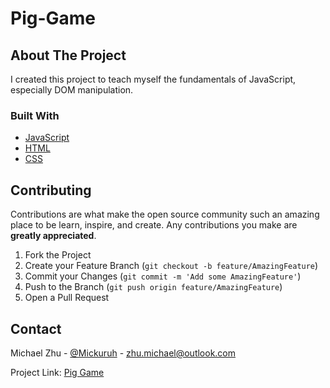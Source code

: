 # Pig-Game

<!-- ABOUT THE PROJECT -->
## About The Project

I created this project to teach myself the fundamentals of JavaScript, especially DOM manipulation.

### Built With

* [JavaScript](https://www.javascript.com/)
* [HTML](https://html.com/)
* [CSS](https://css-tricks.com/)


<!-- CONTRIBUTING -->
## Contributing

Contributions are what make the open source community such an amazing place to be learn, inspire, and create. Any contributions you make are **greatly appreciated**.

1. Fork the Project
2. Create your Feature Branch (`git checkout -b feature/AmazingFeature`)
3. Commit your Changes (`git commit -m 'Add some AmazingFeature'`)
4. Push to the Branch (`git push origin feature/AmazingFeature`)
5. Open a Pull Request


<!-- CONTACT -->
## Contact

Michael Zhu - [@Mickuruh](https://twitter.com/Mickuruh) - zhu.michael@outlook.com

Project Link: [Pig Game](https://pig-game-woad.vercel.app/)

